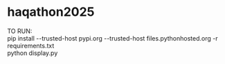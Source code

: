 # haqathon2025

TO RUN:  
pip install --trusted-host pypi.org --trusted-host files.pythonhosted.org -r requirements.txt  
python display.py
